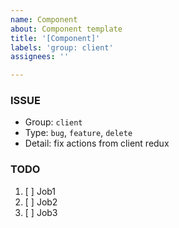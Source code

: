 ```yaml
---
name: Component
about: Component template
title: '[Component]'
labels: 'group: client'
assignees: ''

---
```

### ISSUE
- Group:  `client`
- Type: `bug`, `feature`, `delete`
- Detail: fix actions from client redux

### TODO
1. [ ] Job1
2. [ ] Job2
3. [ ] Job3
